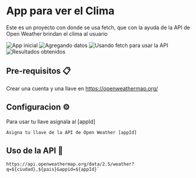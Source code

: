 # App para ver el Clima
Este es un proyecto con donde se usa fetch, que con la ayuda de la API de Open Weather brindan el clima al usuario

![App inicial](https://lh3.googleusercontent.com/-JsrUNjGOWGY/YKf4zsoGO6I/AAAAAAAAAI0/hk3isxenOg0Mx3sVOYbkZl4OEjJ1KATvQCLcBGAsYHQ/s16000/Screenshot%2B%25286%2529.png)
![Agregando datos](https://lh3.googleusercontent.com/-IIH_zKme0qI/YKf4zk8ClzI/AAAAAAAAAIw/EVcke_4yzt0A9_xGROwPs_ga-1kxy_jeACLcBGAsYHQ/s16000/Screenshot%2B%25287%2529.png)
![Usando fetch para usar la API](https://lh3.googleusercontent.com/-JAxmoxWuZa0/YKf4zzxaQEI/AAAAAAAAAI4/a8nBDbz4be0A8j9_hwigCsd6MWVXwN8FgCLcBGAsYHQ/s16000/Screenshot%2B%25288%2529.png)
![Resultados obtenidos](https://lh3.googleusercontent.com/-q284lH3A0bI/YKf4z8WaH9I/AAAAAAAAAI8/JS2O6h58qb0cmdE31TIdAQn86_w15TRywCLcBGAsYHQ/s16000/Screenshot%2B%25289%2529.png)

## Pre-requisitos 📋
Crear una cuenta y una llave en https://openweathermap.org/

## Configuracion ⚙️
Para usar tu llave asignala al [appId] 
```
Asigna tu llave de la API de Open Weather [appId]
```

## Uso de la API 📜
```
https://api.openweathermap.org/data/2.5/weather?q=${ciudad},${pais}&appid=${appId}`
```